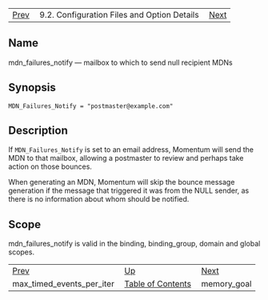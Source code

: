 |     |     |     |
| --- | --- | --- |
| [Prev](conf.ref.max_timed_events_per_iter)  | 9.2. Configuration Files and Option Details |  [Next](conf.ref.memory_goal.php) |

<a name="conf.ref.mdn_failures_notify"></a>
## Name

mdn_failures_notify — mailbox to which to send null recipient MDNs

## Synopsis

`MDN_Failures_Notify = "postmaster@example.com"`

<a name="idp10346112"></a>
## Description

If `MDN_Failures_Notify` is set to an email address, Momentum will send the MDN to that mailbox, allowing a postmaster to review and perhaps take action on those bounces.

When generating an MDN, Momentum will skip the bounce message generation if the message that triggered it was from the NULL sender, as there is no information about whom should be notified.

<a name="idp10348816"></a>
## Scope

mdn_failures_notify is valid in the binding, binding_group, domain and global scopes.

|     |     |     |
| --- | --- | --- |
| [Prev](conf.ref.max_timed_events_per_iter)  | [Up](conf.ref.files.php) |  [Next](conf.ref.memory_goal.php) |
| max_timed_events_per_iter  | [Table of Contents](index) |  memory_goal |

